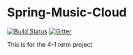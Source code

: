 # Spring-Music-Cloud

[![Build Status](http://40.115.157.34:8080/buildStatus/icon?job=MusicCloud)](http://40.115.157.34:8080/job/MusicCloud/) [![Gitter](https://badges.gitter.im/spring-music-cloud/community.svg)](https://gitter.im/spring-music-cloud/community?utm_source=badge&utm_medium=badge&utm_campaign=pr-badge)

This is for the 4-1 term project
